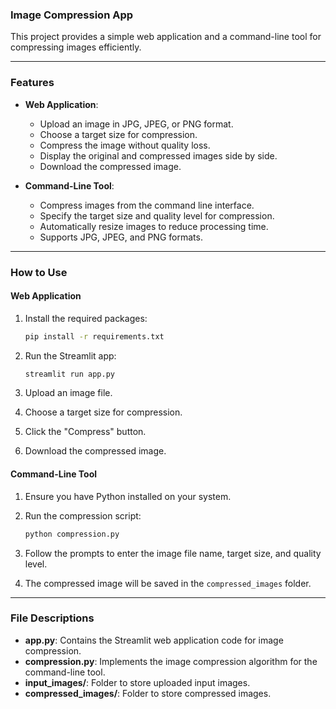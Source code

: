 ### Image Compression App

This project provides a simple web application and a command-line tool for compressing images efficiently.

---

### Features

- **Web Application**:
  - Upload an image in JPG, JPEG, or PNG format.
  - Choose a target size for compression.
  - Compress the image without quality loss.
  - Display the original and compressed images side by side.
  - Download the compressed image.

- **Command-Line Tool**:
  - Compress images from the command line interface.
  - Specify the target size and quality level for compression.
  - Automatically resize images to reduce processing time.
  - Supports JPG, JPEG, and PNG formats.

---

### How to Use

#### Web Application

1. Install the required packages:
   ```bash
   pip install -r requirements.txt
   ```

2. Run the Streamlit app:
   ```bash
   streamlit run app.py
   ```

3. Upload an image file.
4. Choose a target size for compression.
5. Click the "Compress" button.
6. Download the compressed image.

#### Command-Line Tool

1. Ensure you have Python installed on your system.

2. Run the compression script:
   ```bash
   python compression.py
   ```

3. Follow the prompts to enter the image file name, target size, and quality level.

4. The compressed image will be saved in the `compressed_images` folder.

---

### File Descriptions

- **app.py**: Contains the Streamlit web application code for image compression.
- **compression.py**: Implements the image compression algorithm for the command-line tool.
- **input_images/**: Folder to store uploaded input images.
- **compressed_images/**: Folder to store compressed images.
